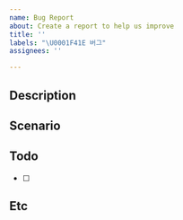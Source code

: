 ```yaml
---
name: Bug Report
about: Create a report to help us improve
title: ''
labels: "\U0001F41E 버그"
assignees: ''

---
```


## Description

## Scenario

## Todo
- [ ]

## Etc
